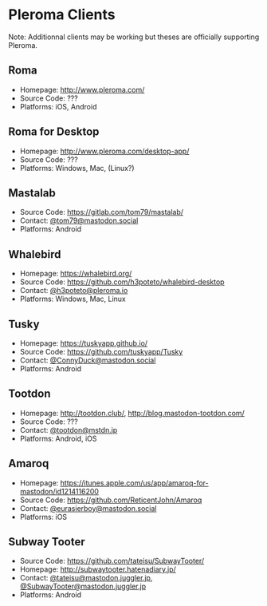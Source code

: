 # Pleroma Clients
Note: Additionnal clients may be working but theses are officially supporting Pleroma.

## Roma
- Homepage: <http://www.pleroma.com/>
- Source Code: ???
- Platforms: iOS, Android

## Roma for Desktop
- Homepage: <http://www.pleroma.com/desktop-app/>
- Source Code: ???
- Platforms: Windows, Mac, (Linux?)

## Mastalab
- Source Code: <https://gitlab.com/tom79/mastalab/>
- Contact: [@tom79@mastodon.social](https://mastodon.social/users/tom79)
- Platforms: Android

## Whalebird
- Homepage: <https://whalebird.org/>
- Source Code: <https://github.com/h3poteto/whalebird-desktop>
- Contact: [@h3poteto@pleroma.io](https://pleroma.io/users/h3poteto)
- Platforms: Windows, Mac, Linux

## Tusky
- Homepage: <https://tuskyapp.github.io/>
- Source Code: <https://github.com/tuskyapp/Tusky>
- Contact: [@ConnyDuck@mastodon.social](https://mastodon.social/users/ConnyDuck)
- Platforms: Android

## Tootdon
- Homepage: <http://tootdon.club/>, <http://blog.mastodon-tootdon.com/>
- Source Code: ???
- Contact: [@tootdon@mstdn.jp](https://mstdn.jp/users/tootdon)
- Platforms: Android, iOS

## Amaroq
- Homepage: <https://itunes.apple.com/us/app/amaroq-for-mastodon/id1214116200>
- Source Code: <https://github.com/ReticentJohn/Amaroq>
- Contact: [@eurasierboy@mastodon.social](https://mastodon.social/users/eurasierboy)
- Platforms: iOS

## Subway Tooter
- Source Code: <https://github.com/tateisu/SubwayTooter/>
- Homepage: <http://subwaytooter.hatenadiary.jp/>
- Contact: [@tateisu@mastodon.juggler.jp](https://mastodon.juggler.jp/users/tateisu), [@SubwayTooter@mastodon.juggler.jp](https://mastodon.juggler.jp/users/SubwayTooter)
- Platforms: Android
